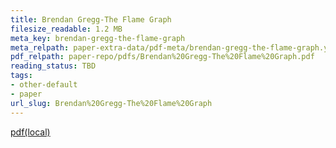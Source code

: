 ```yaml
---
title: Brendan Gregg-The Flame Graph
filesize_readable: 1.2 MB
meta_key: brendan-gregg-the-flame-graph
meta_relpath: paper-extra-data/pdf-meta/brendan-gregg-the-flame-graph.yaml
pdf_relpath: paper-repo/pdfs/Brendan%20Gregg-The%20Flame%20Graph.pdf
reading_status: TBD
tags:
- other-default
- paper
url_slug: Brendan%20Gregg-The%20Flame%20Graph
---
```


[pdf(local)](../../paper-repo/pdfs/Brendan%20Gregg-The%20Flame%20Graph.pdf)

